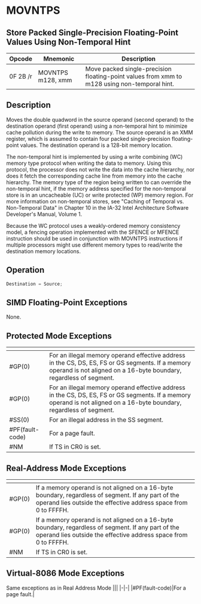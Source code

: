 # MOVNTPS
 
## Store Packed Single-Precision Floating-Point Values Using Non-Temporal Hint
 
 
|Opcode|Mnemonic|Description|
|-|-|-|
|0F 2B /r|MOVNTPS m128, xmm|Move packed single-precision floating-point values from xmm to m128 using non-temporal hint.|
 
## Description
 
Moves the double quadword in the source operand (second operand) to the destination operand (first operand) using a non-temporal hint to minimize cache pollution during the write to memory. The source operand is an XMM register, which is assumed to contain four packed single-precision floating-point values. The destination operand is a 128-bit memory location.
 
The non-temporal hint is implemented by using a write combining (WC) memory type protocol when writing the data to memory. Using this protocol, the processor does not write the data into the cache hierarchy, nor does it fetch the corresponding cache line from memory into the cache hierarchy. The memory type of the region being written to can override the non-temporal hint, if the memory address specified for the non-temporal store is in an uncacheable (UC) or write protected (WP) memory region. For more information on non-temporal stores, see "Caching of Temporal vs. Non-Temporal Data" in Chapter 10 in the IA-32 Intel Architecture Software Developer's Manual, Volume 1.
 
Because the WC protocol uses a weakly-ordered memory consistency model, a fencing operation implemented with the SFENCE or MFENCE instruction should be used in conjunction with MOVNTPS instructions if multiple processors might use different memory types to read/write the destination memory locations.
 
 
## Operation
 
```c
Destination = Source;

```
 
 
## SIMD Floating-Point Exceptions
 
None.
 
## Protected Mode Exceptions
 
|[]()||
|-|-|
|#GP(0)|For an illegal memory operand effective address in the CS, DS, ES, FS or GS segments. If a memory operand is not aligned on a 16-byte boundary, regardless of segment.|
|#GP(0)|For an illegal memory operand effective address in the CS, DS, ES, FS or GS segments. If a memory operand is not aligned on a 16-byte boundary, regardless of segment.|
|#SS(0)|For an illegal address in the SS segment.|
|#PF(fault-code)|For a page fault.|
|#NM|If TS in CR0 is set.|
 
## Real-Address Mode Exceptions
 
|[]()||
|-|-|
|#GP(0)|If a memory operand is not aligned on a 16-byte boundary, regardless of segment. If any part of the operand lies outside the effective address space from 0 to FFFFH.|
|#GP(0)|If a memory operand is not aligned on a 16-byte boundary, regardless of segment. If any part of the operand lies outside the effective address space from 0 to FFFFH.|
|#NM|If TS in CR0 is set.|
 
## Virtual-8086 Mode Exceptions
 
Same exceptions as in Real Address Mode
|[]()||
|-|-|
|#PF(fault-code)|For a page fault.|
